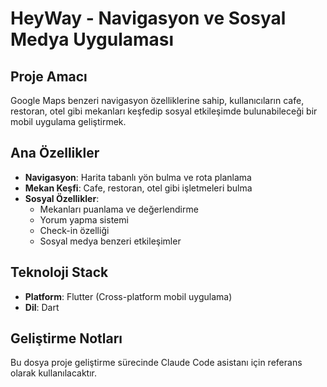 # HeyWay - Navigasyon ve Sosyal Medya Uygulaması

## Proje Amacı
Google Maps benzeri navigasyon özelliklerine sahip, kullanıcıların cafe, restoran, otel gibi mekanları keşfedip sosyal etkileşimde bulunabileceği bir mobil uygulama geliştirmek.

## Ana Özellikler
- **Navigasyon**: Harita tabanlı yön bulma ve rota planlama
- **Mekan Keşfi**: Cafe, restoran, otel gibi işletmeleri bulma
- **Sosyal Özellikler**:
  - Mekanları puanlama ve değerlendirme
  - Yorum yapma sistemi
  - Check-in özelliği
  - Sosyal medya benzeri etkileşimler

## Teknoloji Stack
- **Platform**: Flutter (Cross-platform mobil uygulama)
- **Dil**: Dart

## Geliştirme Notları
Bu dosya proje geliştirme sürecinde Claude Code asistanı için referans olarak kullanılacaktır.